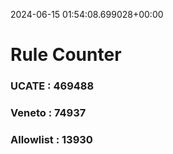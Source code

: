 2024-06-15 01:54:08.699028+00:00
# Rule Counter 
 ### UCATE : 469488

 ### Veneto : 74937

 ### Allowlist : 13930